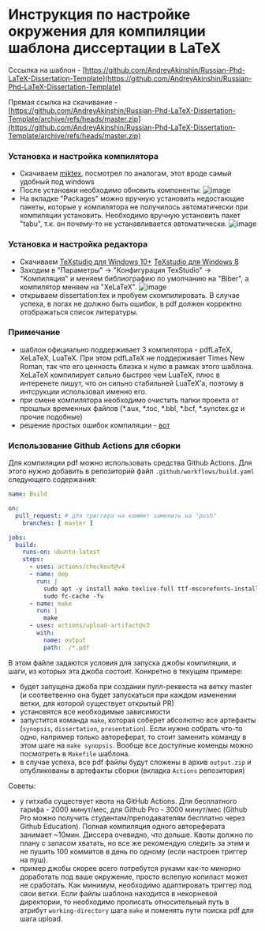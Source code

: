 # Инструкция по настройке окружения для компиляции шаблона диссертации в LaTeX

Сссылка на шаблон - [https://github.com/AndreyAkinshin/Russian-Phd-LaTeX-Dissertation-Template](https://github.com/AndreyAkinshin/Russian-Phd-LaTeX-Dissertation-Template)

Прямая ссылка на скачивание - [https://github.com/AndreyAkinshin/Russian-Phd-LaTeX-Dissertation-Template/archive/refs/heads/master.zip](https://github.com/AndreyAkinshin/Russian-Phd-LaTeX-Dissertation-Template/archive/refs/heads/master.zip)

### Установка и настройка компилятора

- Скачиваем [miktex](https://miktex.org/download), посмотрел по аналогам, этот вроде самый удобный под windows
- После установки необходимо обновить компоненты:
  ![image](https://github.com/procudin/disser-template-setup/assets/20419403/68594348-8824-440a-b6ae-e009c30329e5)
- На вкладке "Packages" можно вручную установить недостающие пакеты, которые у компилятора не получилось автоматически при компиляции установить. Необходимо вручную установить пакет "tabu", т.к. он почему-то не устанавливается автоматически. 
![image](https://github.com/procudin/disser-template-setup/assets/20419403/31385796-7ddc-4eb7-bb43-54d6f8ff2cde)

### Установка и настройка редактора
- Скачиваем [TeXstudio для Windows 10+](https://www.texstudio.org/) [TeXstudio для Windows 8](https://github.com/texstudio-org/texstudio/releases/tag/2.12.22)
- Заходим в "Параметры" -> "Конфигурация TexStudio" -> "Компиляция" и меняем библиографию по умолчанию на "Biber", а компилятор меняем на "XeLaTeX".
![image](https://github.com/procudin/disser-template-setup/assets/20419403/8f605722-1a70-4e7d-ad3c-2e60b8443fc1)
- открываем dissertation.tex и пробуем скомпилировать. В случае успеха, в логах не должно быть ошибок, в pdf должен корректно отображаться список литературы.

### Примечание
- шаблон официально поддерживает 3 компилятора - pdfLaTeX, XeLaTeX, LuaTeX. При этом pdfLaTeX не поддерживает Times New Roman, так что его ценность близка к нулю в рамках этого шаблона. XeLaTeX компилирует сильно быстрее чем LuaTeX, плюс в интеренете пишут, что он сильно стабильней LuaTeX'a, поэтому в интсрукции использовал именно его.
- при смене компилятора необходимо очистить папки проекта от прошлых временных файлов (*.aux, *.toc, *.bbl, *.bcf, *.synctex.gz и прочие подобные)
- решение простых ошибок компиляции - [вот](https://github.com/AndreyAkinshin/Russian-Phd-LaTeX-Dissertation-Template/blob/master/Readme/Installation.md#%D0%BF%D1%80%D0%BE%D1%81%D1%82%D1%8B%D0%B5-%D0%BE%D1%88%D0%B8%D0%B1%D0%BA%D0%B8)

### Использование Github Actions для сборки

Для компиляции pdf можно использовать средства Github Actions. Для этого нужно добавить в репозиторий файл `.github/workflows/build.yaml`
следующего содержания:
```yaml
name: Build

on:
  pull_request: # для триггера на коммит заменить на "push" 
    branches: [ master ]

jobs:
  build:
    runs-on: ubuntu-latest
    steps:
      - uses: actions/checkout@v4
      - name: dep
        run: |
          sudo apt -y install make texlive-full ttf-mscorefonts-installer
          sudo fc-cache -fv
      - name: make
        run: |
          make
      - uses: actions/upload-artifact@v3
        with:
          name: output
          path: ./*.pdf
```

В этом файле задаются условия для запуска джобы компиляции, и шаги, из которых эта джоба состоит. Конкретно в текущем примере:
- будет запущена джоба при создании пулл-реквеста на ветку master (и соответвенно она будет запускаться при каждом изменении ветки, для которой существует открытый PR)
- установятся все необходимые зависимости
- запустится команда `make`, которая соберет абсолютно все артефакты (`synopsis`, `dissertation`, `presentation`). Если нужно собрать что-то одно, например только автореферат, то стоит заменить команду в этом шаге на `make synopsis`.
Вообще все доступные коменды можно посмотреть в `Makefile` шаблона.
- в случае успеха, все pdf файлы будут сложены в архив `output.zip` и опубликованы в артефакты сборки (вкладка `Actions` репозитория)

Советы:
- у гитхаба существует квота на GitHub Actions. Для бесплатного тарифа - 2000 минут/мес, для Github Pro - 3000 минут/мес (Github Pro можно получить студентам/преподавателям бесплатно через Github Education).
Полная компиляция одного автореферата занимает ~10мин. Диссера очевидно, что дольше. Квоты должно по плану с запасом хватать, но все же рекомендую следить за этим и не пушить 100 коммитов в день по одному (если настроен триггер на пуш). 
- пример джобы скорее всего потребутся руками как-то минорно доработать под ваше окружение, просто вслепую копипаст может не сработать. 
Как минимум, необходимо адаптировать триггер под свои ветки. Если файлы шаблона находится в некорневой директории,
то необходимо прописать относительный путь в атрибут `working-directory` шага `make` и поменять пути поиска pdf для шага upload.

